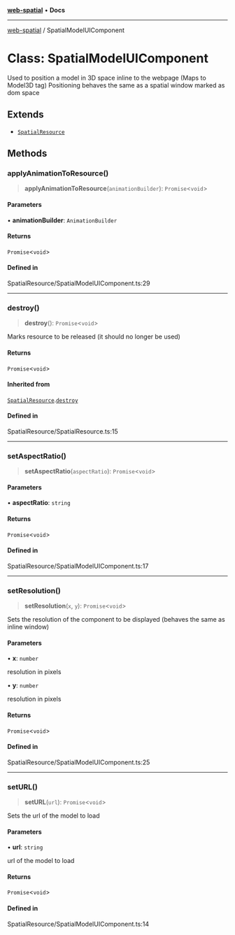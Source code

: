[**web-spatial**](../README.md) • **Docs**

***

[web-spatial](../globals.md) / SpatialModelUIComponent

# Class: SpatialModelUIComponent

Used to position a model in 3D space inline to the webpage (Maps to Model3D tag)
Positioning behaves the same as a spatial window marked as dom space

## Extends

- [`SpatialResource`](SpatialResource.md)

## Methods

### applyAnimationToResource()

> **applyAnimationToResource**(`animationBuilder`): `Promise`\<`void`\>

#### Parameters

• **animationBuilder**: `AnimationBuilder`

#### Returns

`Promise`\<`void`\>

#### Defined in

SpatialResource/SpatialModelUIComponent.ts:29

***

### destroy()

> **destroy**(): `Promise`\<`void`\>

Marks resource to be released (it should no longer be used)

#### Returns

`Promise`\<`void`\>

#### Inherited from

[`SpatialResource`](SpatialResource.md).[`destroy`](SpatialResource.md#destroy)

#### Defined in

SpatialResource/SpatialResource.ts:15

***

### setAspectRatio()

> **setAspectRatio**(`aspectRatio`): `Promise`\<`void`\>

#### Parameters

• **aspectRatio**: `string`

#### Returns

`Promise`\<`void`\>

#### Defined in

SpatialResource/SpatialModelUIComponent.ts:17

***

### setResolution()

> **setResolution**(`x`, `y`): `Promise`\<`void`\>

Sets the resolution of the component to be displayed (behaves the same as inline window)

#### Parameters

• **x**: `number`

resolution in pixels

• **y**: `number`

resolution in pixels

#### Returns

`Promise`\<`void`\>

#### Defined in

SpatialResource/SpatialModelUIComponent.ts:25

***

### setURL()

> **setURL**(`url`): `Promise`\<`void`\>

Sets the url of the model to load

#### Parameters

• **url**: `string`

url of the model to load

#### Returns

`Promise`\<`void`\>

#### Defined in

SpatialResource/SpatialModelUIComponent.ts:14
